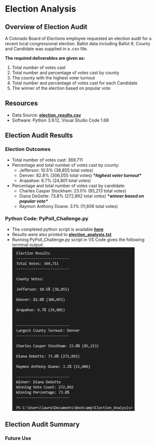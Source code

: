 # Election Analysis

## Overview of Election Audit

A Colorado Board of Elections employee requested an election audit for a recent local congressional election.  Ballot data including Ballot #, County and Candidate was supplied in a .csv file.

**The required deliverables are given as:**
 1. Total number of votes cast
 2. Total number and percentage of votes cast by county
 3. The county with the highest voter turnout
 4. Total number and percentage of votes cast for each Candidate
 5. The winner of the election based on popular vote

## Resources
- Data Source: **[election_results.csv](https://github.com/lnshewmo/Election_Analysis/blob/main/resources/election_results.csv)**
- Software: Python 3.9.12, Visual Studio Code 1.68

## Election Audit Results

### Election Outcomes
- Total number of votes cast: 369,711
- Percentage and total number of votes cast by county:
   - Jefferson: 10.5% (38,855 total votes)
   - Denver:    82.8% (306,055 total votes)  **\**highest voter turnout\****
   - Arapahoe:   6.7% (24,801 total votes)
 - Percentage and total number of votes cast by candidate:
   - Charles Casper Stockham:  23.0% (85,213 total votes)
   - Diana DeGette:            73.8% (272,892 total votes)  **\**winner based on popular vote\****
   - Raymon Anthony Doane:      3.1% (11,606 total votes)

### Python Code:  PyPoll_Challenge.py
- The completed python script is available **[here](https://github.com/lnshewmo/Election_Analysis/blob/main/PyPoll_Challenge.py)**
- Results were also printed to **[election_analysis.txt](https://github.com/lnshewmo/Election_Analysis/blob/main/analysis/election_analysis.txt)**
- Running PyPoll_Challenge.py script in VS Code gives the following terminal output: ![image PyPoll terminal](/analysis/terminal.png)

## Election Audit Summary

### Future Use



